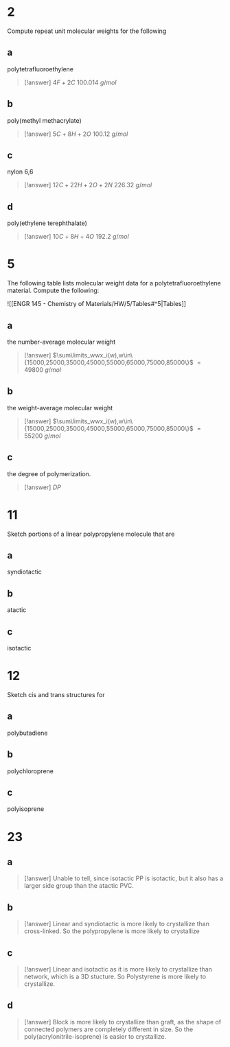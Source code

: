 # 2

Compute repeat unit molecular weights for the following

## a

 polytetrafluoroethylene

> [!answer]
> $4F+2C$
> $100.014~g/mol$

## b

 poly(methyl methacrylate)

> [!answer]
> $5C+8H+2O$
> $100.12~g/mol$

## c

nylon 6,6

> [!answer]
> $12C+22H+2O+2N$
> $226.32~g/mol$

## d

 poly(ethylene terephthalate)

> [!answer]
> $10C+8H+4O$
> $192.2~g/mol$

# 5

The following table lists molecular weight data for a polytetrafluoroethylene material. Compute the following:

![[ENGR 145 - Chemistry of Materials/HW/5/Tables#^5|Tables]]

## a

the number-average molecular weight

> [!answer]
> $\sum\limits_wwx_i(w),w\in\{15000,25000,35000,45000,55000,65000,75000,85000\}$
> $=49800~g/mol$

## b

the weight-average molecular weight

> [!answer]
> $\sum\limits_wwx_i(w),w\in\{15000,25000,35000,45000,55000,65000,75000,85000\}$
> $=55200~g/mol$

## c

the degree of polymerization.

> [!answer]
> $DP$

# 11

Sketch portions of a linear polypropylene molecule that are

## a

syndiotactic

## b

atactic

## c

isotactic

# 12

Sketch cis and trans structures for

## a

polybutadiene

## b

polychloroprene

## c

polyisoprene

# 23

## a

> [!answer]
> Unable to tell, since isotactic PP is isotactic, but it also has a larger side group than the atactic PVC.

## b

> [!answer]
> Linear and syndiotactic is more likely to crystallize than cross-linked. So the polypropylene is more likely to crystallize

## c

> [!answer]
> Linear and isotactic as it is more likely to crystallize than network, which is a 3D stucture. So Polystyrene is more likely to crystallize.

## d

> [!answer]
> Block is more likely to crystallize than graft, as the shape of connected polymers are completely different in size. So the poly(acrylonitrile-isoprene) is easier to crystallize.
